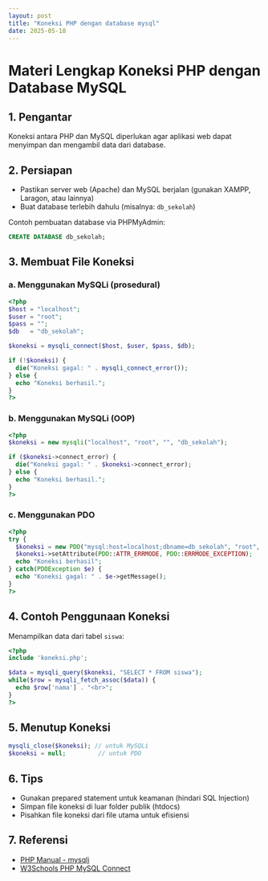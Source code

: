 ```yaml
---
layout: post
title: "Koneksi PHP dengan database mysql"
date: 2025-05-18
---
```


# Materi Lengkap Koneksi PHP dengan Database MySQL

## 1. Pengantar

Koneksi antara PHP dan MySQL diperlukan agar aplikasi web dapat menyimpan dan mengambil data dari database.


## 2. Persiapan

* Pastikan server web (Apache) dan MySQL berjalan (gunakan XAMPP, Laragon, atau lainnya)
* Buat database terlebih dahulu (misalnya: `db_sekolah`)

Contoh pembuatan database via PHPMyAdmin:

```sql
CREATE DATABASE db_sekolah;
```

## 3. Membuat File Koneksi

### a. Menggunakan MySQLi (prosedural)

```php
<?php
$host = "localhost";
$user = "root";
$pass = "";
$db   = "db_sekolah";

$koneksi = mysqli_connect($host, $user, $pass, $db);

if (!$koneksi) {
  die("Koneksi gagal: " . mysqli_connect_error());
} else {
  echo "Koneksi berhasil.";
}
?>
```

### b. Menggunakan MySQLi (OOP)

```php
<?php
$koneksi = new mysqli("localhost", "root", "", "db_sekolah");

if ($koneksi->connect_error) {
  die("Koneksi gagal: " . $koneksi->connect_error);
} else {
  echo "Koneksi berhasil.";
}
?>
```

### c. Menggunakan PDO

```php
<?php
try {
  $koneksi = new PDO("mysql:host=localhost;dbname=db_sekolah", "root", "");
  $koneksi->setAttribute(PDO::ATTR_ERRMODE, PDO::ERRMODE_EXCEPTION);
  echo "Koneksi berhasil";
} catch(PDOException $e) {
  echo "Koneksi gagal: " . $e->getMessage();
}
?>
```


## 4. Contoh Penggunaan Koneksi

Menampilkan data dari tabel `siswa`:

```php
<?php
include 'koneksi.php';

$data = mysqli_query($koneksi, "SELECT * FROM siswa");
while($row = mysqli_fetch_assoc($data)) {
  echo $row['nama'] . "<br>";
}
?>
```


## 5. Menutup Koneksi

```php
mysqli_close($koneksi); // untuk MySQLi
$koneksi = null;         // untuk PDO
```


## 6. Tips

* Gunakan prepared statement untuk keamanan (hindari SQL Injection)
* Simpan file koneksi di luar folder publik (htdocs)
* Pisahkan file koneksi dari file utama untuk efisiensi

## 7. Referensi

* [PHP Manual - mysqli](https://www.php.net/manual/en/book.mysqli.php)
* [W3Schools PHP MySQL Connect](https://www.w3schools.com/php/php_mysql_connect.asp)

